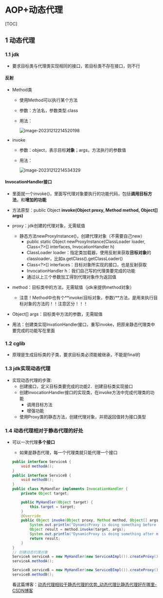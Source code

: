 # AOP+动态代理

[TOC]

## 1 动态代理

### 1.1 jdk

- 要求目标类与代理类实现相同的接口，若目标类不存在接口，则不行

#### 反射

- Method类

  - 使用Method可以执行某个方法

  - 参数：方法名，参数类型.class

  - 用法：

    ![image-20231212214520198](C:\Users\31067\AppData\Roaming\Typora\typora-user-images\image-20231212214520198.png)

- invoke

  - 参数：object，表示目标**对象**；args，方法执行的参数值

  - 用法：

    ![image-20231212214534329](C:\Users\31067\AppData\Roaming\Typora\typora-user-images\image-20231212214534329.png)

#### InvocationHandler接口

- 里面就一个invoke()，里面写代理对象要执行的功能代码，包括**调用目标方法**，和**增加的功能**
- 方法原型：public Object **invoke(Object proxy, Method method, Object[] args)**
- proxy：jdk创建的代理对象，无需赋值
  - 静态方法newProxyInstance()，创建代理对象（不需要自己new）
    - public static Object newProxyInstance(ClassLoader loader,
                                            Class<?>[] interfaces,
                                            InvocationHandler h)
    - ClassLoader loader：指定类加载器，使用反射来获取**目标对象**的classloader，比如a.getClass().getClassLoader()
    - Class<?>[] interfaces：目标对象所实现的接口，也是反射获取
    - InvocationHandler h：我们自己写的代理类要完成的功能
    - 通过以上三个参数加工得到代理对象作为返回值

- method：目标类中的方法，无需赋值（jdk来提供method对象）
  - 注意！Method中也有个**invoke(目标对象，参数)**方法，是用来执行目标对象的方法的！！注意区分！！！

- Object[] args：目标类中方法的参数，无需赋值

- 用法：创建类实现InvationHandler接口，重写invoke，把原来静态代理类中要完成的功能写在里面



### 1.2 cglib

- 原理是生成目标类的子类，要求目标类必须能被继承，不能是final的



### 1.3 jdk实现动态代理

- 实现动态代理的步骤:
  - 创建接口，定义目标类要完成的功能2．创建目标类实现接口
  - 创建InvocationHandler接口的实现类，在invoke方法中完成代理类的功能
    - 调用目标方法
    - 增强功能
  - 使用Proxy类的静态方法，创建代理对象，并把返回值转为接口类型



### 1.4 动态代理相对于静态代理的好处

- 可以一次代理**多个接口**

  - 如果是静态代理，每一个代理类就只能代理一个接口

  ```java
  public interface ServiceA {
      void methodA();
  }
  public interface ServiceB {
      void methodB();
  }
  public class MyHandler implements InvocationHandler {
      private Object target;
  
      public MyHandler(Object target) {
          this.target = target;
      }
      @Override
      public Object invoke(Object proxy, Method method, Object[] args) throws Throwable {
          System.out.println("DynamicProxy is doing something before method invocation.");
          Object result = method.invoke(target, args);
          System.out.println("DynamicProxy is doing something after method invocation.");
          return result;
      }
  }
  // 创建动态代理对象
  ServiceA serviceA = new MyHandler(new ServiceAImpl()).createProxy();
  serviceA.methodA();
  
  ServiceB serviceB = new MyHandler(new ServiceBImpl()).createProxy();
  serviceB.methodB();
  ```

  看这篇博客：[动态代理相较于静态代理的优势_动态代理比静态代理好在哪里-CSDN博客](https://blog.csdn.net/m0_49349350/article/details/120677279?ops_request_misc=%7B%22request%5Fid%22%3A%22170244312616800182157842%22%2C%22scm%22%3A%2220140713.130102334..%22%7D&request_id=170244312616800182157842&biz_id=0&utm_medium=distribute.pc_search_result.none-task-blog-2~all~baidu_landing_v2~default-1-120677279-null-null.142^v96^pc_search_result_base2&utm_term=动态代理相对于静态代理的好处&spm=1018.2226.3001.4187)



















